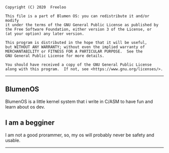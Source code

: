 
    Copyright (C) 2020  Freeloo

    This file is a part of Blumen OS: you can redistribute it and/or modify
    it under the terms of the GNU General Public License as published by
    the Free Software Foundation, either version 3 of the License, or
    (at your option) any later version.

    This program is distributed in the hope that it will be useful,
    but WITHOUT ANY WARRANTY; without even the implied warranty of
    MERCHANTABILITY or FITNESS FOR A PARTICULAR PURPOSE.  See the
    GNU General Public License for more details.

    You should have received a copy of the GNU General Public License
    along with this program.  If not, see <https://www.gnu.org/licenses/>.
____________________________________________________________________________________________________
## BlumenOS
BlumenOS is a little kernel system that i write in C/ASM to have fun and learn about os dev.

## I am a begginer
I am not a good prorammer, so, my os will probably never be safety and usable.
________________________________________________________________________________________________________

